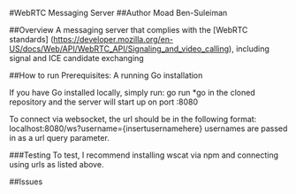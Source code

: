 #WebRTC Messaging Server
##Author
Moad Ben-Suleiman

##Overview
A messaging server that complies with the [WebRTC standards] (https://developer.mozilla.org/en-US/docs/Web/API/WebRTC_API/Signaling_and_video_calling), including signal and ICE candidate exchanging

##How to run
Prerequisites: A running Go installation

If you have Go installed locally, simply run:
    go run *go
in the cloned repository and the server will start up on port :8080

To connect via websocket, the url should be in the following format:
    localhost:8080/ws?username={insertusernamehere}
usernames are passed in as a url query parameter.

###Testing
To test, I recommend installing wscat via npm and connecting using urls as listed above.

##Issues